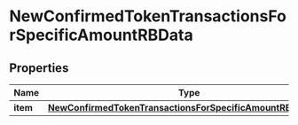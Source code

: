 

# NewConfirmedTokenTransactionsForSpecificAmountRBData


## Properties

| Name | Type | Description | Notes |
|------------ | ------------- | ------------- | -------------|
|**item** | [**NewConfirmedTokenTransactionsForSpecificAmountRBDataItem**](NewConfirmedTokenTransactionsForSpecificAmountRBDataItem.md) |  |  |




